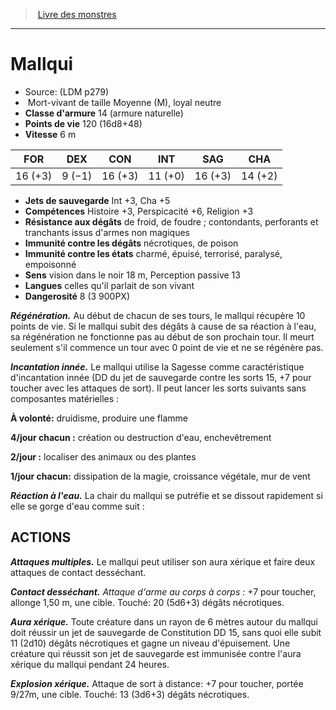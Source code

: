 ﻿> [Livre des monstres](tome_of_beasts.md)

---

# Mallqui

- Source: (LDM p279)
-  Mort-vivant de taille Moyenne (M), loyal neutre
- **Classe d'armure** 14 (armure naturelle)
- **Points de vie** 120 (16d8+48)
- **Vitesse** 6 m

|FOR|DEX|CON|INT|SAG|CHA|
|---|---|---|---|---|---|
|16 (+3)|9 (−1)|16 (+3)|11 (+0)|16 (+3)|14 (+2)|

- **Jets de sauvegarde** Int +3, Cha +5
- **Compétences** Histoire +3, Perspicacité +6, Religion +3
- **Résistance aux dégâts** de froid, de foudre ; contondants, perforants et tranchants issus d'armes non magiques
- **Immunité contre les dégâts** nécrotiques, de poison
- **Immunité contre les états** charmé, épuisé, terrorisé, paralysé, empoisonné
- **Sens** vision dans le noir 18 m, Perception passive 13
- **Langues** celles qu'il parlait de son vivant
- **Dangerosité** 8 (3 900PX)

**_Régénération._** Au début de chacun de ses tours, le mallqui récupère 10 points de vie. Si le mallqui subit des dégâts à cause de sa réaction à l'eau, sa régénération ne fonctionne pas au début de son prochain tour. Il meurt seulement s'il commence un tour avec 0 point de vie et ne se régénère pas.

**_Incantation innée._** Le mallqui utilise la Sagesse comme caractéristique d'incantation innée (DD du jet de sauvegarde contre les sorts 15, +7 pour toucher avec les attaques de sort). Il peut lancer les sorts suivants sans composantes matérielles :

**À volonté:** druidisme, produire une flamme

**4/jour chacun :** création ou destruction d'eau, enchevêtrement

**2/jour :** localiser des animaux ou des plantes

**1/jour chacun:** dissipation de la magie, croissance végétale, mur de vent

**_Réaction à l'eau._** La chair du mallqui se putréfie et se dissout rapidement si elle se gorge d'eau comme suit :

## ACTIONS

**_Attaques multiples._** Le mallqui peut utiliser son aura xérique et faire deux attaques de contact desséchant.

**_Contact desséchant._** _Attaque d'arme au corps à corps :_ +7 pour toucher, allonge 1,50 m, une cible. Touché: 20 (5d6+3) dégâts nécrotiques.

**_Aura xérique._** Toute créature dans un rayon de 6 mètres autour du mallqui doit réussir un jet de sauvegarde de Constitution DD 15, sans quoi elle subit 11 (2d10) dégâts nécrotiques et gagne un niveau d'épuisement. Une créature qui réussit son jet de sauvegarde est immunisée contre l'aura xérique du mallqui pendant 24 heures.

**_Explosion xérique._** Attaque de sort à distance: +7 pour toucher, portée 9/27m, une cible. Touché: 13 (3d6+3) dégâts nécrotiques.

